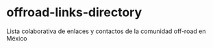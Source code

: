 # offroad-links-directory
Lista colaborativa de enlaces y contactos de la comunidad off-road en México
